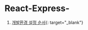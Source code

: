 # React-Express-

  1. [개발환경 설정 순서]([링크주소](http://slides.com/minjunkim-1/deck#/13/1)){: target="_blank"}
